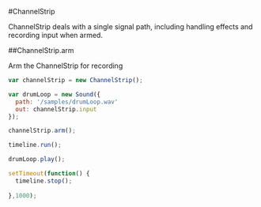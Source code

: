 #ChannelStrip

ChannelStrip deals with a single signal path, including handling effects and recording input when armed.


##ChannelStrip.arm

Arm the ChannelStrip for recording

```javascript
var channelStrip = new ChannelStrip();

var drumLoop = new Sound({
  path: '/samples/drumLoop.wav'
  out: channelStrip.input
});

channelStrip.arm();

timeline.run();

drumLoop.play();

setTimeout(function() {
  timeline.stop();
  
},1000);
  
  
```
